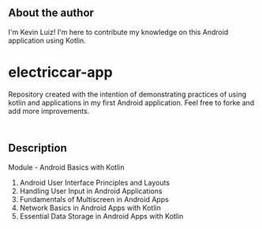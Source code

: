 ## About the author


I'm Kevin Luiz! I'm here to contribute my knowledge on this Android application using Kotlin.


# electriccar-app
Repository created with the intention of demonstrating practices of using kotlin and applications in my first Android application. Feel free to forke and add more improvements.


## <br />Description


Module - Android Basics with Kotlin


1. Android User Interface Principles and Layouts
2. Handling User Input in Android Applications
3. Fundamentals of Multiscreen in Android Apps
4. Network Basics in Android Apps with Kotlin
5. Essential Data Storage in Android Apps with Kotlin
